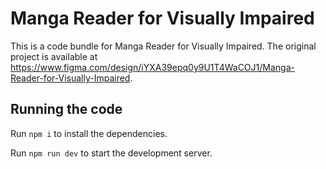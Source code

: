 
  # Manga Reader for Visually Impaired

  This is a code bundle for Manga Reader for Visually Impaired. The original project is available at https://www.figma.com/design/iYXA39epq0y9U1T4WaCOJ1/Manga-Reader-for-Visually-Impaired.

  ## Running the code

  Run `npm i` to install the dependencies.

  Run `npm run dev` to start the development server.
  